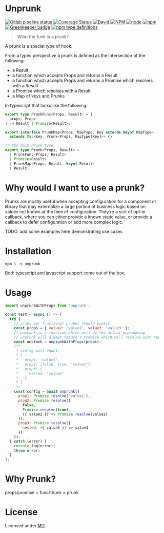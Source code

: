 # Unprunk

[![Gitlab pipeline status](https://img.shields.io/gitlab/pipeline/justinlivi/prunk.svg)](https://gitlab.com/justinlivi/prunk/pipelines)
[![Coverage Status](https://coveralls.io/repos/gitlab/justinlivi/prunk/badge.svg?branch=master&kill_cache=1)](https://coveralls.io/gitlab/justinlivi/prunk?branch=master)
[![David](https://img.shields.io/david/justinlivi/prunk.svg)](https://github.com/JustinLivi/prunk/blob/master/package.json)
[![NPM](https://img.shields.io/npm/l/unprunk.svg)](https://www.npmjs.com/package/unprunk)
[![node](https://img.shields.io/node/v/unprunk.svg)](https://github.com/JustinLivi/prunk/blob/master/package.json)
[![npm](https://img.shields.io/npm/v/unprunk.svg)](https://www.npmjs.com/package/unprunk)
[![Greenkeeper badge](https://badges.greenkeeper.io/JustinLivi/prunk.svg)](https://greenkeeper.io/)
[![npm type definitions](https://img.shields.io/npm/types/unprunk.svg)](https://github.com/JustinLivi/prunk/blob/master/package.json)

> What the funk is a prunk?

A prunk is a special type of hook.

From a types perspective a prunk is defined as the intersection of the following:

- a Result
- a function which accepts Props and returns a Result
- a function which accepts Props and returns a Promise which resolves with a Result
- a Promise which resolves with a Result
- a Map of keys and Prunks

In typescript that looks like the following:

```typescript
export type PrunkFunc<Props, Result> = (
  props: Props
) => Result | Promise<Result>;

export interface PrunkMap<Props, MapType, Key extends keyof MapType>
  extends Map<Key, Prunk<Props, MapType[Key]>> {}

// the main Prunk type
export type Prunk<Props, Result> =
  | PrunkFunc<Props, Result>
  | Promise<Result>
  | PrunkMap<Props, Result, keyof Result>
  | Result;
```

# Why would I want to use a prunk?

Prunks are mostly useful when accepting configuration for a component or library that may externalize a large portion of business logic based on values not known at the time of configuration.
They're a sort of opt-in callback, where you can either provide a known static value, or provide a callback to defer configuration or add more complex logic.

TODO: add some examples here demonstrating use cases

# Installation

`npm i -s unprunk`

Both typescript and javascript support come out of the box.

# Usage

```javascript
import unprunkWithProps from 'unprunk';

const test = async () => {
  try {
    // props our functional prunks should expect
    const props = { value2: 'value2', value3: 'value3' };
    // unprunk is a function which will do the actual unprunking
    // unprunk will always return a Promise which will resolve with result
    const unprunk = unprunkWithProps(props);
    /**
     * config will equal:
     * {
     *   prop1: 'value1',
     *   prop2: [false, true, 'value2'],
     *   prop3: {
     *     nested: 'value3'
     *   }
     * }
     */
    const config = await unprunk({
      prop1: Promise.resolve('value1'),
      prop2: Promise.resolve([
        false,
        Promise.resolve(true),
        ({ value2 }) => Promise.resolve(value2)
      ]),
      prop3: Promise.resolve({
        nested: ({ value3 }) => value3
      })
    });
  } catch (error) {
    console.log(error);
    throw error;
  }
};
```

# Why Prunk?

props/promise + func/thunk = prunk

# License

Licensed under [MIT](https://github.com/JustinLivi/prunk/blob/master/LICENSE)
